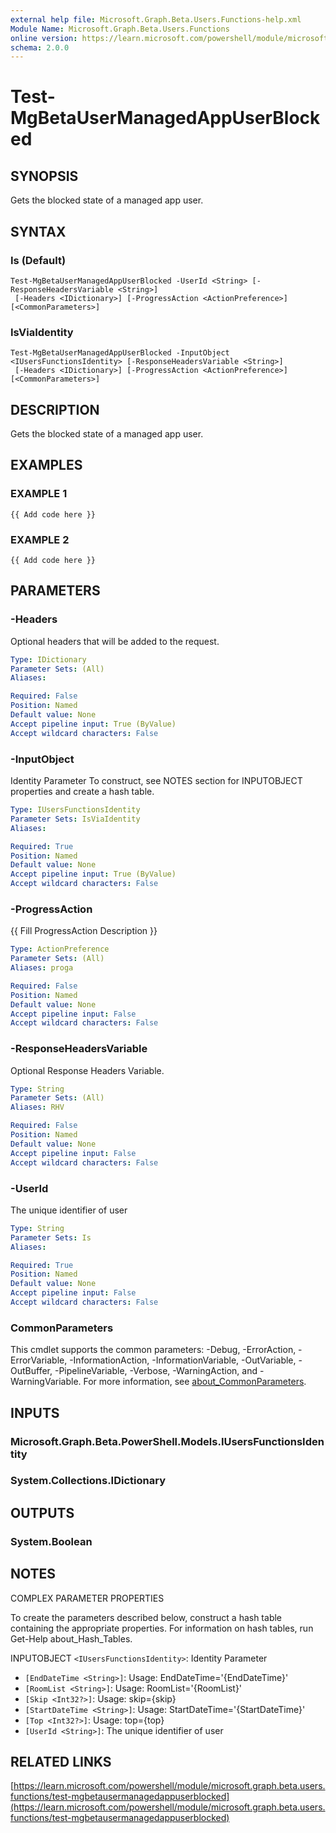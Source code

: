 ```yaml
---
external help file: Microsoft.Graph.Beta.Users.Functions-help.xml
Module Name: Microsoft.Graph.Beta.Users.Functions
online version: https://learn.microsoft.com/powershell/module/microsoft.graph.beta.users.functions/test-mgbetausermanagedappuserblocked
schema: 2.0.0
---
```


# Test-MgBetaUserManagedAppUserBlocked

## SYNOPSIS
Gets the blocked state of a managed app user.

## SYNTAX

### Is (Default)
```
Test-MgBetaUserManagedAppUserBlocked -UserId <String> [-ResponseHeadersVariable <String>]
 [-Headers <IDictionary>] [-ProgressAction <ActionPreference>] [<CommonParameters>]
```

### IsViaIdentity
```
Test-MgBetaUserManagedAppUserBlocked -InputObject <IUsersFunctionsIdentity> [-ResponseHeadersVariable <String>]
 [-Headers <IDictionary>] [-ProgressAction <ActionPreference>] [<CommonParameters>]
```

## DESCRIPTION
Gets the blocked state of a managed app user.

## EXAMPLES

### EXAMPLE 1
```
{{ Add code here }}
```

### EXAMPLE 2
```
{{ Add code here }}
```

## PARAMETERS

### -Headers
Optional headers that will be added to the request.

```yaml
Type: IDictionary
Parameter Sets: (All)
Aliases:

Required: False
Position: Named
Default value: None
Accept pipeline input: True (ByValue)
Accept wildcard characters: False
```

### -InputObject
Identity Parameter
To construct, see NOTES section for INPUTOBJECT properties and create a hash table.

```yaml
Type: IUsersFunctionsIdentity
Parameter Sets: IsViaIdentity
Aliases:

Required: True
Position: Named
Default value: None
Accept pipeline input: True (ByValue)
Accept wildcard characters: False
```

### -ProgressAction
{{ Fill ProgressAction Description }}

```yaml
Type: ActionPreference
Parameter Sets: (All)
Aliases: proga

Required: False
Position: Named
Default value: None
Accept pipeline input: False
Accept wildcard characters: False
```

### -ResponseHeadersVariable
Optional Response Headers Variable.

```yaml
Type: String
Parameter Sets: (All)
Aliases: RHV

Required: False
Position: Named
Default value: None
Accept pipeline input: False
Accept wildcard characters: False
```

### -UserId
The unique identifier of user

```yaml
Type: String
Parameter Sets: Is
Aliases:

Required: True
Position: Named
Default value: None
Accept pipeline input: False
Accept wildcard characters: False
```

### CommonParameters
This cmdlet supports the common parameters: -Debug, -ErrorAction, -ErrorVariable, -InformationAction, -InformationVariable, -OutVariable, -OutBuffer, -PipelineVariable, -Verbose, -WarningAction, and -WarningVariable. For more information, see [about_CommonParameters](http://go.microsoft.com/fwlink/?LinkID=113216).

## INPUTS

### Microsoft.Graph.Beta.PowerShell.Models.IUsersFunctionsIdentity
### System.Collections.IDictionary
## OUTPUTS

### System.Boolean
## NOTES
COMPLEX PARAMETER PROPERTIES

To create the parameters described below, construct a hash table containing the appropriate properties.
For information on hash tables, run Get-Help about_Hash_Tables.

INPUTOBJECT `<IUsersFunctionsIdentity>`: Identity Parameter
  - `[EndDateTime <String>]`: Usage: EndDateTime='{EndDateTime}'
  - `[RoomList <String>]`: Usage: RoomList='{RoomList}'
  - `[Skip <Int32?>]`: Usage: skip={skip}
  - `[StartDateTime <String>]`: Usage: StartDateTime='{StartDateTime}'
  - `[Top <Int32?>]`: Usage: top={top}
  - `[UserId <String>]`: The unique identifier of user

## RELATED LINKS

[https://learn.microsoft.com/powershell/module/microsoft.graph.beta.users.functions/test-mgbetausermanagedappuserblocked](https://learn.microsoft.com/powershell/module/microsoft.graph.beta.users.functions/test-mgbetausermanagedappuserblocked)
























